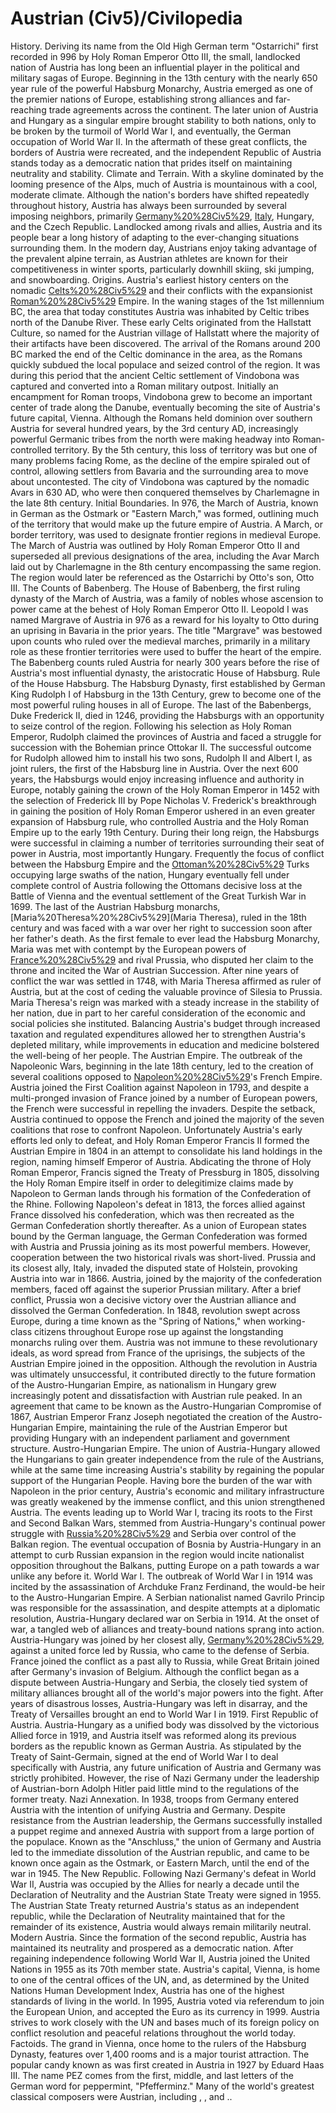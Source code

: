 # Austrian (Civ5)/Civilopedia

 
History.
Deriving its name from the Old High German term "Ostarrichi" first recorded in 996 by Holy Roman Emperor Otto III, the small, landlocked nation of Austria has long been an influential player in the political and military sagas of Europe. Beginning in the 13th century with the nearly 650 year rule of the powerful Habsburg Monarchy, Austria emerged as one of the premier nations of Europe, establishing strong alliances and far-reaching trade agreements across the continent. The later union of Austria and Hungary as a singular empire brought stability to both nations, only to be broken by the turmoil of World War I, and eventually, the German occupation of World War II. In the aftermath of these great conflicts, the borders of Austria were recreated, and the independent Republic of Austria stands today as a democratic nation that prides itself on maintaining neutrality and stability.
Climate and Terrain.
With a skyline dominated by the looming presence of the Alps, much of Austria is mountainous with a cool, moderate climate. Although the nation's borders have shifted repeatedly throughout history, Austria has always been surrounded by several imposing neighbors, primarily [Germany%20%28Civ5%29](Germany), [Italy](Italy), Hungary, and the Czech Republic. Landlocked among rivals and allies, Austria and its people bear a long history of adapting to the ever-changing situations surrounding them. In the modern day, Austrians enjoy taking advantage of the prevalent alpine terrain, as Austrian athletes are known for their competitiveness in winter sports, particularly downhill skiing, ski jumping, and snowboarding.
Origins.
Austria's earliest history centers on the nomadic [Celts%20%28Civ5%29](Celts) and their conflicts with the expansionist [Roman%20%28Civ5%29](Roman) Empire. In the waning stages of the 1st millennium BC, the area that today constitutes Austria was inhabited by Celtic tribes north of the Danube River. These early Celts originated from the Hallstatt Culture, so named for the Austrian village of Hallstatt where the majority of their artifacts have been discovered. The arrival of the Romans around 200 BC marked the end of the Celtic dominance in the area, as the Romans quickly subdued the local populace and seized control of the region. It was during this period that the ancient Celtic settlement of Vindobona was captured and converted into a Roman military outpost. Initially an encampment for Roman troops, Vindobona grew to become an important center of trade along the Danube, eventually becoming the site of Austria's future capital, Vienna.
Although the Romans held dominion over southern Austria for several hundred years, by the 3rd century AD, increasingly powerful Germanic tribes from the north were making headway into Roman-controlled territory. By the 5th century, this loss of territory was but one of many problems facing Rome, as the decline of the empire spiraled out of control, allowing settlers from Bavaria and the surrounding area to move about uncontested. The city of Vindobona was captured by the nomadic Avars in 630 AD, who were then conquered themselves by Charlemagne in the late 8th century.
Initial Boundaries.
In 976, the March of Austria, known in German as the Ostmark or "Eastern March," was formed, outlining much of the territory that would make up the future empire of Austria. A March, or border territory, was used to designate frontier regions in medieval Europe. The March of Austria was outlined by Holy Roman Emperor Otto II and superseded all previous designations of the area, including the Avar March laid out by Charlemagne in the 8th century encompassing the same region. The region would later be referenced as the Ostarrichi by Otto's son, Otto III.
The Counts of Babenberg.
The House of Babenberg, the first ruling dynasty of the March of Austria, was a family of nobles whose ascension to power came at the behest of Holy Roman Emperor Otto II. Leopold I was named Margrave of Austria in 976 as a reward for his loyalty to Otto during an uprising in Bavaria in the prior years. The title "Margrave" was bestowed upon counts who ruled over the medieval marches, primarily in a military role as these frontier territories were used to buffer the heart of the empire. The Babenberg counts ruled Austria for nearly 300 years before the rise of Austria's most influential dynasty, the aristocratic House of Habsburg.
Rule of the House Habsburg.
The Habsburg Dynasty, first established by German King Rudolph I of Habsburg in the 13th Century, grew to become one of the most powerful ruling houses in all of Europe. The last of the Babenbergs, Duke Frederick II, died in 1246, providing the Habsburgs with an opportunity to seize control of the region. Following his selection as Holy Roman Emperor, Rudolph claimed the provinces of Austria and faced a struggle for succession with the Bohemian prince Ottokar II. The successful outcome for Rudolph allowed him to install his two sons, Rudolph II and Albert I, as joint rulers, the first of the Habsburg line in Austria.
Over the next 600 years, the Habsburgs would enjoy increasing influence and authority in Europe, notably gaining the crown of the Holy Roman Emperor in 1452 with the selection of Frederick III by Pope Nicholas V. Frederick's breakthrough in gaining the position of Holy Roman Emperor ushered in an even greater expansion of Habsburg rule, who controlled Austria and the Holy Roman Empire up to the early 19th Century.
During their long reign, the Habsburgs were successful in claiming a number of territories surrounding their seat of power in Austria, most importantly Hungary. Frequently the focus of conflict between the Habsburg Empire and the [Ottoman%20%28Civ5%29](Ottoman) Turks occupying large swaths of the nation, Hungary eventually fell under complete control of Austria following the Ottomans decisive loss at the Battle of Vienna and the eventual settlement of the Great Turkish War in 1699.
The last of the Austrian Habsburg monarchs, [Maria%20Theresa%20%28Civ5%29](Maria Theresa), ruled in the 18th century and was faced with a war over her right to succession soon after her father's death. As the first female to ever lead the Habsburg Monarchy, Maria was met with contempt by the European powers of [France%20%28Civ5%29](France) and rival Prussia, who disputed her claim to the throne and incited the War of Austrian Succession. After nine years of conflict the war was settled in 1748, with Maria Theresa affirmed as ruler of Austria, but at the cost of ceding the valuable province of Silesia to Prussia.
Maria Theresa's reign was marked with a steady increase in the stability of her nation, due in part to her careful consideration of the economic and social policies she instituted. Balancing Austria's budget through increased taxation and regulated expenditures allowed her to strengthen Austria's depleted military, while improvements in education and medicine bolstered the well-being of her people.
The Austrian Empire.
The outbreak of the Napoleonic Wars, beginning in the late 18th century, led to the creation of several coalitions opposed to [Napoleon%20%28Civ5%29](Napoleon)'s French Empire. Austria joined the First Coalition against Napoleon in 1793, and despite a multi-pronged invasion of France joined by a number of European powers, the French were successful in repelling the invaders. Despite the setback, Austria continued to oppose the French and joined the majority of the seven coalitions that rose to confront Napoleon. Unfortunately Austria's early efforts led only to defeat, and Holy Roman Emperor Francis II formed the Austrian Empire in 1804 in an attempt to consolidate his land holdings in the region, naming himself Emperor of Austria. Abdicating the throne of Holy Roman Emperor, Francis signed the Treaty of Pressburg in 1805, dissolving the Holy Roman Empire itself in order to delegitimize claims made by Napoleon to German lands through his formation of the Confederation of the Rhine. Following Napoleon's defeat in 1813, the forces allied against France dissolved his confederation, which was then recreated as the German Confederation shortly thereafter.
As a union of European states bound by the German language, the German Confederation was formed with Austria and Prussia joining as its most powerful members. However, cooperation between the two historical rivals was short-lived. Prussia and its closest ally, Italy, invaded the disputed state of Holstein, provoking Austria into war in 1866. Austria, joined by the majority of the confederation members, faced off against the superior Prussian military. After a brief conflict, Prussia won a decisive victory over the Austrian alliance and dissolved the German Confederation.
In 1848, revolution swept across Europe, during a time known as the "Spring of Nations," when working-class citizens throughout Europe rose up against the longstanding monarchs ruling over them. Austria was not immune to these revolutionary ideals, as word spread from France of the uprisings, the subjects of the Austrian Empire joined in the opposition. Although the revolution in Austria was ultimately unsuccessful, it contributed directly to the future formation of the Austro-Hungarian Empire, as nationalism in Hungary grew increasingly potent and dissatisfaction with Austrian rule peaked. In an agreement that came to be known as the Austro-Hungarian Compromise of 1867, Austrian Emperor Franz Joseph negotiated the creation of the Austro-Hungarian Empire, maintaining the rule of the Austrian Emperor but providing Hungary with an independent parliament and government structure.
Austro-Hungarian Empire.
The union of Austria-Hungary allowed the Hungarians to gain greater independence from the rule of the Austrians, while at the same time increasing Austria's stability by regaining the popular support of the Hungarian People. Having bore the burden of the war with Napoleon in the prior century, Austria's economic and military infrastructure was greatly weakened by the immense conflict, and this union strengthened Austria.
The events leading up to World War I, tracing its roots to the First and Second Balkan Wars, stemmed from Austria-Hungary's continual power struggle with [Russia%20%28Civ5%29](Russia) and Serbia over control of the Balkan region. The eventual occupation of Bosnia by Austria-Hungary in an attempt to curb Russian expansion in the region would incite nationalist opposition throughout the Balkans, putting Europe on a path towards a war unlike any before it.
World War I.
The outbreak of World War I in 1914 was incited by the assassination of Archduke Franz Ferdinand, the would-be heir to the Austro-Hungarian Empire. A Serbian nationalist named Gavrilo Princip was responsible for the assassination, and despite attempts at a diplomatic resolution, Austria-Hungary declared war on Serbia in 1914. At the onset of war, a tangled web of alliances and treaty-bound nations sprang into action. Austria-Hungary was joined by her closest ally, [Germany%20%28Civ5%29](Germany), against a united force led by Russia, who came to the defense of Serbia. France joined the conflict as a past ally to Russia, while Great Britain joined after Germany's invasion of Belgium. Although the conflict began as a dispute between Austria-Hungary and Serbia, the closely tied system of military alliances brought all of the world's major powers into the fight. After years of disastrous losses, Austria-Hungary was left in disarray, and the Treaty of Versailles brought an end to World War I in 1919.
First Republic of Austria.
Austria-Hungary as a unified body was dissolved by the victorious Allied force in 1919, and Austria itself was reformed along its previous borders as the republic known as German Austria. As stipulated by the Treaty of Saint-Germain, signed at the end of World War I to deal specifically with Austria, any future unification of Austria and Germany was strictly prohibited. However, the rise of Nazi Germany under the leadership of Austrian-born Adolph Hitler paid little mind to the regulations of the former treaty.
Nazi Annexation.
In 1938, troops from Germany entered Austria with the intention of unifying Austria and Germany. Despite resistance from the Austrian leadership, the Germans successfully installed a puppet regime and annexed Austria with support from a large portion of the populace. Known as the "Anschluss," the union of Germany and Austria led to the immediate dissolution of the Austrian republic, and came to be known once again as the Ostmark, or Eastern March, until the end of the war in 1945.
The New Republic.
Following Nazi Germany's defeat in World War II, Austria was occupied by the Allies for nearly a decade until the Declaration of Neutrality and the Austrian State Treaty were signed in 1955. The Austrian State Treaty returned Austria's status as an independent republic, while the Declaration of Neutrality maintained that for the remainder of its existence, Austria would always remain militarily neutral.
Modern Austria.
Since the formation of the second republic, Austria has maintained its neutrality and prospered as a democratic nation. After regaining independence following World War II, Austria joined the United Nations in 1955 as its 70th member state. Austria's capital, Vienna, is home to one of the central offices of the UN, and, as determined by the United Nations Human Development Index, Austria has one of the highest standards of living in the world. In 1995, Austria voted via referendum to join the European Union, and accepted the Euro as its currency in 1999. Austria strives to work closely with the UN and bases much of its foreign policy on conflict resolution and peaceful relations throughout the world today.
Factoids.
The grand in Vienna, once home to the rulers of the Habsburg Dynasty, features over 1,400 rooms and is a major tourist attraction.
The popular candy known as was first created in Austria in 1927 by Eduard Haas III. The name PEZ comes from the first, middle, and last letters of the German word for peppermint, "Pfefferminz."
Many of the world's greatest classical composers were Austrian, including , , and ..